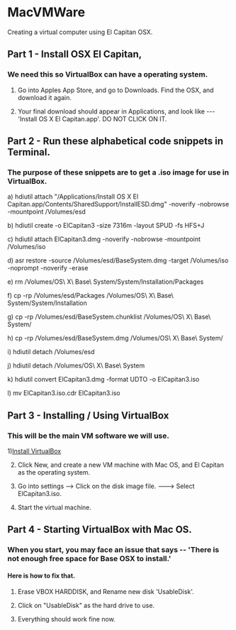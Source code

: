 # MacVMWare
Creating a virtual computer using El Capitan OSX.


## Part 1 - Install OSX El Capitan, 
### We need this so VirtualBox can have a operating system. 


1) Go into Apples App Store, and go to Downloads. Find the OSX, and download it again.

2) Your final download should appear in Applications, and look like --- 'Install OS X El Capitan.app'. DO NOT CLICK ON IT.


## Part 2 - Run these alphabetical code snippets in Terminal. 
### The purpose of these snippets are to get a .iso image for use in VirtualBox. 


a)
hdiutil attach "/Applications/Install OS X El Capitan.app/Contents/SharedSupport/InstallESD.dmg" -noverify -nobrowse -mountpoint /Volumes/esd

b)
hdiutil create -o ElCapitan3 -size 7316m -layout SPUD -fs HFS+J


c)
hdiutil attach ElCapitan3.dmg -noverify -nobrowse -mountpoint /Volumes/iso


d)
asr restore -source /Volumes/esd/BaseSystem.dmg -target /Volumes/iso -noprompt -noverify -erase


e)
rm /Volumes/OS\ X\ Base\ System/System/Installation/Packages


f)
cp -rp /Volumes/esd/Packages /Volumes/OS\ X\ Base\ System/System/Installation


g)
cp -rp /Volumes/esd/BaseSystem.chunklist /Volumes/OS\ X\ Base\ System/


h)
cp -rp /Volumes/esd/BaseSystem.dmg /Volumes/OS\ X\ Base\ System/


i)
hdiutil detach /Volumes/esd


j)
hdiutil detach /Volumes/OS\ X\ Base\ System


k)
hdiutil convert ElCapitan3.dmg -format UDTO -o ElCapitan3.iso


l)
mv ElCapitan3.iso.cdr ElCapitan3.iso

## Part 3 - Installing / Using VirtualBox
### This will be the main VM software we will use. 

1)<a href="https://www.virtualbox.org/wiki/Downloads" target="_blank">Install VirtualBox</a>


2) Click New, and create a new VM machine with Mac OS, and El Capitan as the operating system. 

3) Go into settings --> Click on the disk image file. ---> Select ElCapitan3.iso. 

4) Start the virtual machine. 


## Part 4 - Starting VirtualBox with Mac OS. 
### When you start, you may face an issue that says -- 'There is not enough free space for Base OSX to install.'
#### Here is how to fix that. 

1) Erase VBOX HARDDISK, and Rename new disk 'UsableDisk'.

2) Click on "UsableDisk" as the hard drive to use. 

3) Everything should work fine now. 


